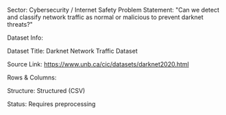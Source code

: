 Sector: Cybersecurity / Internet Safety
Problem Statement:
"Can we detect and classify network traffic as normal or malicious to prevent darknet threats?"

Dataset Info:

Dataset Title: Darknet Network Traffic Dataset

Source Link: https://www.unb.ca/cic/datasets/darknet2020.html

Rows & Columns: 

Structure: Structured (CSV)

Status: Requires preprocessing
